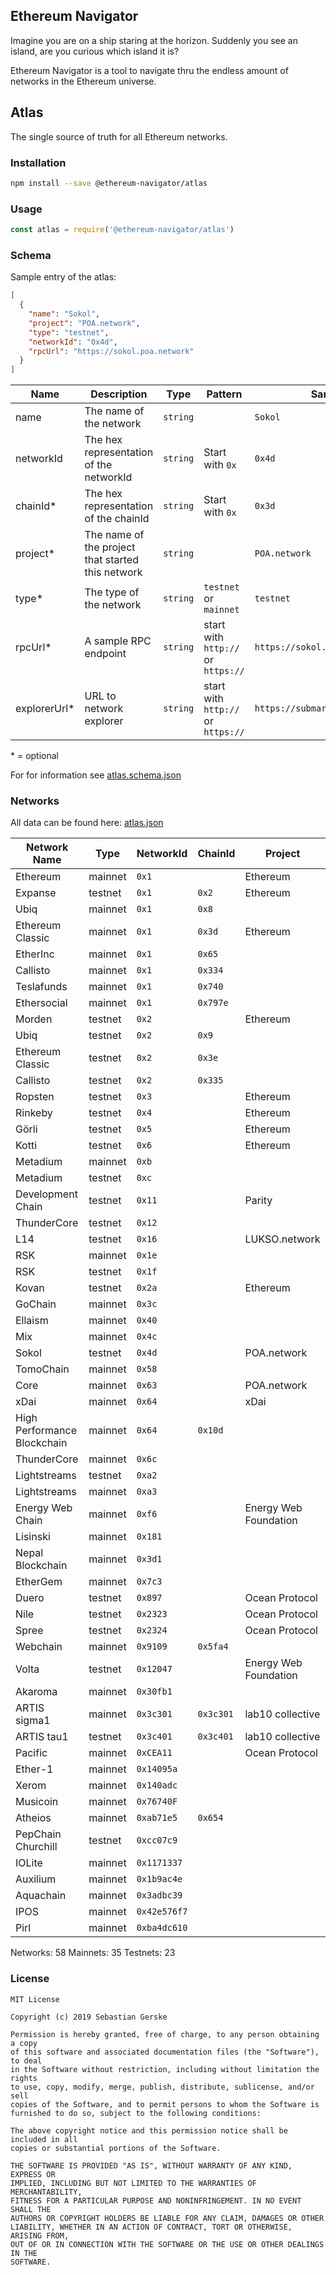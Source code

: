 ## Ethereum Navigator

Imagine you are on a ship staring at the horizon. Suddenly you see an island, are you curious which island it is?

Ethereum Navigator is a tool to navigate thru the endless amount of networks in the Ethereum universe.


## Atlas

The single source of truth for all Ethereum networks.

### Installation

```bash
npm install --save @ethereum-navigator/atlas
```


### Usage

```javascript
const atlas = require('@ethereum-navigator/atlas')
```


### Schema

Sample entry of the atlas:

```json
[
  {
    "name": "Sokol",
    "project": "POA.network",
    "type": "testnet",
    "networkId": "0x4d",
    "rpcUrl": "https://sokol.poa.network"
  }
]
```

Name         | Description                                       | Type      | Pattern                         | Sample Value
-------------|---------------------------------------------------|-----------|------------------------------------|----------------------------------------
name         | The name of the network                           | `string`  |                                    | `Sokol`
networkId    | The hex representation of the networkId           | `string`  | Start with `0x`                    | `0x4d`
chainId*     | The hex representation of the chainId             | `string`  | Start with `0x`                    | `0x3d`
project*     | The name of the project that started this network | `string`  |                                    | `POA.network`
type*        | The type of the network                           | `string`  | `testnet` or `mainnet`             | `testnet`
rpcUrl*      | A sample RPC endpoint                             | `string`  | start with `http://` or `https://` | `https://sokol.poa.network`
explorerUrl* | URL to network explorer                           | `string`  | start with `http://` or `https://` | `https://submarine.oceanprotocol.com`

\* = optional

For for information see [atlas.schema.json](atlas.schema.json)

### Networks

All data can be found here: [atlas.json](atlas.json)

Network Name                   | Type     | NetworkId       | ChainId   | Project                
-------------------------------|----------|-----------------|-----------|------------------------
Ethereum                       | mainnet  | `0x1`           |           | Ethereum
Expanse                        | testnet  | `0x1`           | `0x2`     | Ethereum
Ubiq                           | mainnet  | `0x1`           | `0x8`     | 
Ethereum Classic               | mainnet  | `0x1`           | `0x3d`    | Ethereum
EtherInc                       | mainnet  | `0x1`           | `0x65`    | 
Callisto                       | mainnet  | `0x1`           | `0x334`   | 
Teslafunds                     | mainnet  | `0x1`           | `0x740`   | 
Ethersocial                    | mainnet  | `0x1`           | `0x797e`  | 
Morden                         | testnet  | `0x2`           |           | Ethereum
Ubiq                           | testnet  | `0x2`           | `0x9`     | 
Ethereum Classic               | testnet  | `0x2`           | `0x3e`    | 
Callisto                       | testnet  | `0x2`           | `0x335`   | 
Ropsten                        | testnet  | `0x3`           |           | Ethereum
Rinkeby                        | testnet  | `0x4`           |           | Ethereum
Görli                          | testnet  | `0x5`           |           | Ethereum
Kotti                          | testnet  | `0x6`           |           | Ethereum
Metadium                       | mainnet  | `0xb`           |           | 
Metadium                       | testnet  | `0xc`           |           | 
Development Chain              | testnet  | `0x11`          |           | Parity
ThunderCore                    | testnet  | `0x12`          |           | 
L14                            | testnet  | `0x16`          |           | LUKSO.network
RSK                            | mainnet  | `0x1e`          |           | 
RSK                            | testnet  | `0x1f`          |           | 
Kovan                          | testnet  | `0x2a`          |           | Ethereum
GoChain                        | mainnet  | `0x3c`          |           | 
Ellaism                        | mainnet  | `0x40`          |           | 
Mix                            | mainnet  | `0x4c`          |           | 
Sokol                          | testnet  | `0x4d`          |           | POA.network
TomoChain                      | mainnet  | `0x58`          |           | 
Core                           | mainnet  | `0x63`          |           | POA.network
xDai                           | mainnet  | `0x64`          |           | xDai
High Performance Blockchain    | mainnet  | `0x64`          | `0x10d`   | 
ThunderCore                    | mainnet  | `0x6c`          |           | 
Lightstreams                   | testnet  | `0xa2`          |           | 
Lightstreams                   | mainnet  | `0xa3`          |           | 
Energy Web Chain               | mainnet  | `0xf6`          |           | Energy Web Foundation
Lisinski                       | mainnet  | `0x181`         |           | 
Nepal Blockchain               | mainnet  | `0x3d1`         |           | 
EtherGem                       | mainnet  | `0x7c3`         |           | 
Duero                          | testnet  | `0x897`         |           | Ocean Protocol
Nile                           | testnet  | `0x2323`        |           | Ocean Protocol
Spree                          | testnet  | `0x2324`        |           | Ocean Protocol
Webchain                       | mainnet  | `0x9109`        | `0x5fa4`  | 
Volta                          | testnet  | `0x12047`       |           | Energy Web Foundation
Akaroma                        | mainnet  | `0x30fb1`       |           | 
ARTIS sigma1                   | mainnet  | `0x3c301`       | `0x3c301` | lab10 collective
ARTIS tau1                     | testnet  | `0x3c401`       | `0x3c401` | lab10 collective
Pacific                        | mainnet  | `0xCEA11`       |           | Ocean Protocol
Ether-1                        | mainnet  | `0x14095a`      |           | 
Xerom                          | mainnet  | `0x140adc`      |           | 
Musicoin                       | mainnet  | `0x76740F`      |           | 
Atheios                        | mainnet  | `0xab71e5`      | `0x654`   | 
PepChain Churchill             | testnet  | `0xcc07c9`      |           | 
IOLite                         | mainnet  | `0x1171337`     |           | 
Auxilium                       | mainnet  | `0x1b9ac4e`     |           | 
Aquachain                      | mainnet  | `0x3adbc39`     |           | 
IPOS                           | mainnet  | `0x42e576f7`    |           | 
Pirl                           | mainnet  | `0xba4dc610`    |           | 

Networks: 58 Mainnets: 35 Testnets: 23


### License

```text
MIT License

Copyright (c) 2019 Sebastian Gerske

Permission is hereby granted, free of charge, to any person obtaining a copy
of this software and associated documentation files (the "Software"), to deal
in the Software without restriction, including without limitation the rights
to use, copy, modify, merge, publish, distribute, sublicense, and/or sell
copies of the Software, and to permit persons to whom the Software is
furnished to do so, subject to the following conditions:

The above copyright notice and this permission notice shall be included in all
copies or substantial portions of the Software.

THE SOFTWARE IS PROVIDED "AS IS", WITHOUT WARRANTY OF ANY KIND, EXPRESS OR
IMPLIED, INCLUDING BUT NOT LIMITED TO THE WARRANTIES OF MERCHANTABILITY,
FITNESS FOR A PARTICULAR PURPOSE AND NONINFRINGEMENT. IN NO EVENT SHALL THE
AUTHORS OR COPYRIGHT HOLDERS BE LIABLE FOR ANY CLAIM, DAMAGES OR OTHER
LIABILITY, WHETHER IN AN ACTION OF CONTRACT, TORT OR OTHERWISE, ARISING FROM,
OUT OF OR IN CONNECTION WITH THE SOFTWARE OR THE USE OR OTHER DEALINGS IN THE
SOFTWARE.
```
